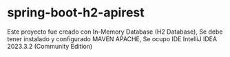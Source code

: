 # spring-boot-h2-apirest
Este proyecto fue creado con In-Memory Database (H2 Database), 
Se debe tener instalado y configurado MAVEN APACHE, 
Se ocupo IDE IntelliJ IDEA 2023.3.2 (Community Edition)
